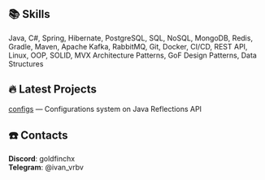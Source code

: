 
## 📚 Skills
Java, C#, Spring, Hibernate, PostgreSQL, SQL, NoSQL, MongoDB, Redis, Gradle, Maven, Apache Kafka, RabbitMQ, Git,
Docker, CI/CD, REST API, Linux, OOP, SOLID, MVX Architecture Patterns, GoF Design Patterns, Data Structures

## 🔥 Latest Projects
[configs](https://github.com/goldfinchx/configs) — Configurations system on Java Reflections API

## ☎️ Contacts 
**Discord**: goldfinchx    
**Telegram**: @ivan_vrbv

